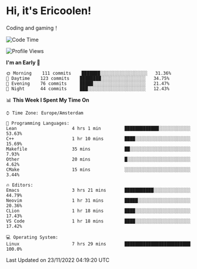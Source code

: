 # Hi, it's Ericoolen!
Coding and gaming！

<!--START_SECTION:waka-->
![Code Time](http://img.shields.io/badge/Code%20Time-534%20hrs%2025%20mins-blue)

![Profile Views](http://img.shields.io/badge/Profile%20Views-5-blue)

**I'm an Early 🐤** 

```text
🌞 Morning    111 commits    ███████░░░░░░░░░░░░░░░░░░   31.36% 
🌆 Daytime    123 commits    ████████░░░░░░░░░░░░░░░░░   34.75% 
🌃 Evening    76 commits     █████░░░░░░░░░░░░░░░░░░░░   21.47% 
🌙 Night      44 commits     ███░░░░░░░░░░░░░░░░░░░░░░   12.43%

```


📊 **This Week I Spent My Time On** 

```text
⌚︎ Time Zone: Europe/Amsterdam

💬 Programming Languages: 
Lean                     4 hrs 1 min         █████████████░░░░░░░░░░░░   53.63% 
C++                      1 hr 10 mins        ████░░░░░░░░░░░░░░░░░░░░░   15.69% 
Makefile                 35 mins             ██░░░░░░░░░░░░░░░░░░░░░░░   7.93% 
Other                    20 mins             █░░░░░░░░░░░░░░░░░░░░░░░░   4.62% 
CMake                    15 mins             ░░░░░░░░░░░░░░░░░░░░░░░░░   3.44%

🔥 Editors: 
Emacs                    3 hrs 21 mins       ███████████░░░░░░░░░░░░░░   44.79% 
Neovim                   1 hr 31 mins        █████░░░░░░░░░░░░░░░░░░░░   20.36% 
CLion                    1 hr 18 mins        ████░░░░░░░░░░░░░░░░░░░░░   17.43% 
VS Code                  1 hr 18 mins        ████░░░░░░░░░░░░░░░░░░░░░   17.42%

💻 Operating System: 
Linux                    7 hrs 29 mins       █████████████████████████   100.0%

```


 Last Updated on 23/11/2022 04:19:20 UTC
<!--END_SECTION:waka-->

